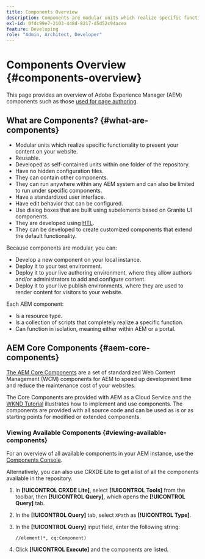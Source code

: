```yaml
---
title: Components Overview
description: Components are modular units which realize specific functionality to present your content on your website
exl-id: 0fdc99e7-2103-448d-8217-d5d52c94acea
feature: Developing
role: "Admin, Architect, Developer"
---
```

# Components Overview {#components-overview}

This page provides an overview of Adobe Experience Manager (AEM) components such as those [used for page authoring](/help/sites-cloud/authoring/page-editor/components.md).

## What are Components? {#what-are-components}

* Modular units which realize specific functionality to present your content on your website.
* Reusable.
* Developed as self-contained units within one folder of the repository.
* Have no hidden configuration files.
* They can contain other components.
* They can run anywhere within any AEM system and can also be limited to run under specific components.
* Have a standardized user interface.
* Have edit behavior that can be configured.
* Use dialog boxes that are built using subelements based on Granite UI components.
* They are developed using [HTL](https://experienceleague.adobe.com/docs/experience-manager-htl/content/overview.html).
* They can be developed to create customized components that extend the default functionality.

Because components are modular, you can:

* Develop a new component on your local instance.
* Deploy it to your test environment.
* Deploy it to your live authoring environment, where they allow authors and/or administrators to add and configure content.
* Deploy it to your live publish environments, where they are used to render content for visitors to your website.

Each AEM component:

* Is a resource type.
* Is a collection of scripts that completely realize a specific function.
* Can function in isolation, meaning either within AEM or a portal.

## AEM Core Components {#aem-core-components}

[The AEM Core Components](https://experienceleague.adobe.com/docs/experience-manager-core-components/using/introduction.html) are a set of standardized Web Content Management (WCM) components for AEM to speed up development time and reduce the maintenance cost of your websites.

The Core Components are provided with AEM as a Cloud Service and the [WKND Tutorial](/help/implementing/developing/introduction/develop-wknd-tutorial.md) illustrates how to implement and use components. The components are provided with all source code and can be used as is or as starting points for modified or extended components.

### Viewing Available Components {#viewing-available-components}

For an overview of all available components in your AEM instance, use the [Components Console](/help/sites-cloud/authoring/components-console.md).

Alternatively, you can also use CRXDE Lite to get a list of all the components available in the repository.

1. In **[!UICONTROL CRXDE Lite]**, select **[!UICONTROL Tools]** from the toolbar, then **[!UICONTROL Query]**, which opens the **[!UICONTROL Query]** tab.

1. In the **[!UICONTROL Query]** tab, select `XPath` as **[!UICONTROL Type]**.

1. In the **[!UICONTROL Query]** input field, enter the following string:

   `//element(*, cq:Component)`

1. Click **[!UICONTROL Execute]** and the components are listed.
